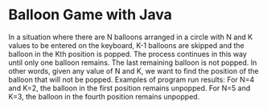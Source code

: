 # Balloon Game with Java

In a situation where there are N balloons arranged in a circle with N and K values to be entered on the keyboard, K-1 balloons are skipped and the balloon in the Kth position is popped. The process continues in this way until only one balloon remains. The last remaining balloon is not popped. In other words, given any value of N and K, we want to find the position of the balloon that will not be popped.
Examples of program run results: For N=4 and K=2, the balloon in the first position remains unpopped. For N=5 and K=3, the balloon in the fourth position remains unpopped.
